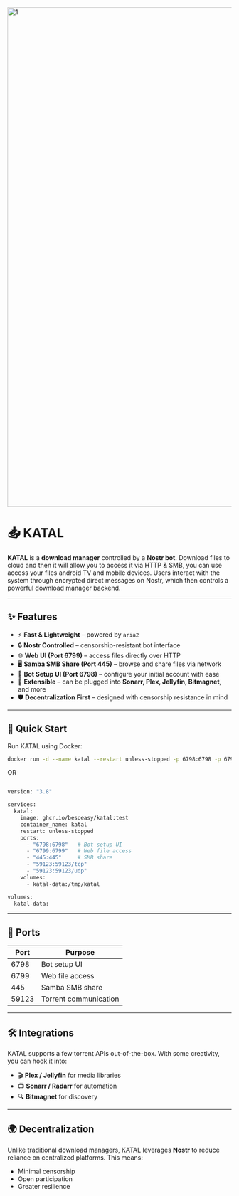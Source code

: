 <img width="1582" height="1123" alt="1" src="https://github.com/user-attachments/assets/6cecc83b-0fc9-4e57-ad94-706a2fffb038" />

# 📥 KATAL

**KATAL** is a **download manager** controlled by a **Nostr bot**. Download files to cloud and then it will allow you to access it via HTTP & SMB, you can use access your files android TV and mobile devices. Users interact with the system through encrypted direct messages on Nostr, which then controls a powerful download manager backend.

---

## ✨ Features

- ⚡ **Fast & Lightweight** – powered by `aria2`
- 🔒 **Nostr Controlled** – censorship-resistant bot interface
- 🌐 **Web UI (Port 6799)** – access files directly over HTTP
- 🖥️ **Samba SMB Share (Port 445)** – browse and share files via network
- 🤖 **Bot Setup UI (Port 6798)** – configure your initial account with ease
- 🧩 **Extensible** – can be plugged into **Sonarr, Plex, Jellyfin, Bitmagnet**, and more
- 🛡️ **Decentralization First** – designed with censorship resistance in mind

---

## 🚀 Quick Start

Run KATAL using Docker:

```bash
docker run -d --name katal --restart unless-stopped -p 6798:6798 -p 6799:6799 -p 445:445 -p 59123:59123/tcp -p 59123:59123/udp -v katal-data:/tmp/katal ghcr.io/besoeasy/katal:main

```

OR

```bash

version: "3.8"

services:
  katal:
    image: ghcr.io/besoeasy/katal:test
    container_name: katal
    restart: unless-stopped
    ports:
      - "6798:6798"   # Bot setup UI
      - "6799:6799"   # Web file access
      - "445:445"     # SMB share
      - "59123:59123/tcp"
      - "59123:59123/udp"
    volumes:
      - katal-data:/tmp/katal

volumes:
  katal-data:
```

---

## 📡 Ports

| Port  | Purpose               |
| ----- | --------------------- |
| 6798  | Bot setup UI          |
| 6799  | Web file access       |
| 445   | Samba SMB share       |
| 59123 | Torrent communication |

---

## 🛠️ Integrations

KATAL supports a few torrent APIs out-of-the-box.
With some creativity, you can hook it into:

- 🎬 **Plex / Jellyfin** for media libraries
- 📺 **Sonarr / Radarr** for automation
- 🔍 **Bitmagnet** for discovery

---

## 🌍 Decentralization

Unlike traditional download managers, KATAL leverages **Nostr** to reduce reliance on centralized platforms.
This means:

- Minimal censorship
- Open participation
- Greater resilience
